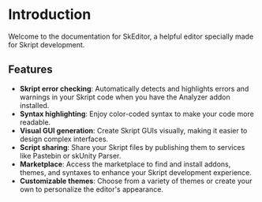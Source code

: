 # Introduction
Welcome to the documentation for SkEditor, a helpful editor specially made for Skript development.

## Features
- **Skript error checking**: Automatically detects and highlights errors and warnings in your Skript code when you have the Analyzer addon installed.
- **Syntax highlighting**: Enjoy color-coded syntax to make your code more readable.
- **Visual GUI generation**: Create Skript GUIs visually, making it easier to design complex interfaces.
- **Script sharing**: Share your Skript files by publishing them to services like Pastebin or skUnity Parser.
- **Marketplace**: Access the marketplace to find and install addons, themes, and syntaxes to enhance your Skript development experience.
- **Customizable themes**: Choose from a variety of themes or create your own to personalize the editor's appearance.
